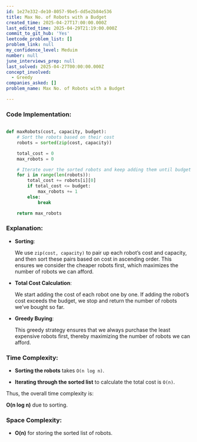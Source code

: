 ```yaml
---
id: 1e27e332-de10-8057-9be5-dd5e2b84e536
title: Max No. of Robots with a Budget
created_time: 2025-04-27T17:00:00.000Z
last_edited_time: 2025-04-29T21:19:00.000Z
commit_to_git_hub: 'Yes'
leetcode_problem_list: []
problem_link: null
my_confidence_level: Meduim
number: null
june_interviews_prep: null
last_solved: 2025-04-27T00:00:00.000Z
concept_involved:
  - Greedy
companies_asked: []
problem_name: Max No. of Robots with a Budget

---
```


### **Code Implementation:**

```python

def maxRobots(cost, capacity, budget):
    # Sort the robots based on their cost
    robots = sorted(zip(cost, capacity))

    total_cost = 0
    max_robots = 0

    # Iterate over the sorted robots and keep adding them until budget is exceeded
    for i in range(len(robots)):
        total_cost += robots[i][0]
        if total_cost <= budget:
            max_robots += 1
        else:
            break

    return max_robots


```

### **Explanation:**

*   **Sorting**:

    We use `zip(cost, capacity)` to pair up each robot’s cost and capacity, and then sort these pairs based on cost in ascending order. This ensures we consider the cheaper robots first, which maximizes the number of robots we can afford.

*   **Total Cost Calculation**:

    We start adding the cost of each robot one by one. If adding the robot’s cost exceeds the budget, we stop and return the number of robots we’ve bought so far.

*   **Greedy Buying**:

    This greedy strategy ensures that we always purchase the least expensive robots first, thereby maximizing the number of robots we can afford.

### **Time Complexity:**

*   **Sorting the robots** takes `O(n log n)`.

*   **Iterating through the sorted list** to calculate the total cost is `O(n)`.

Thus, the overall time complexity is:

**O(n log n)** due to sorting.

### **Space Complexity:**

*   **O(n)** for storing the sorted list of robots.
